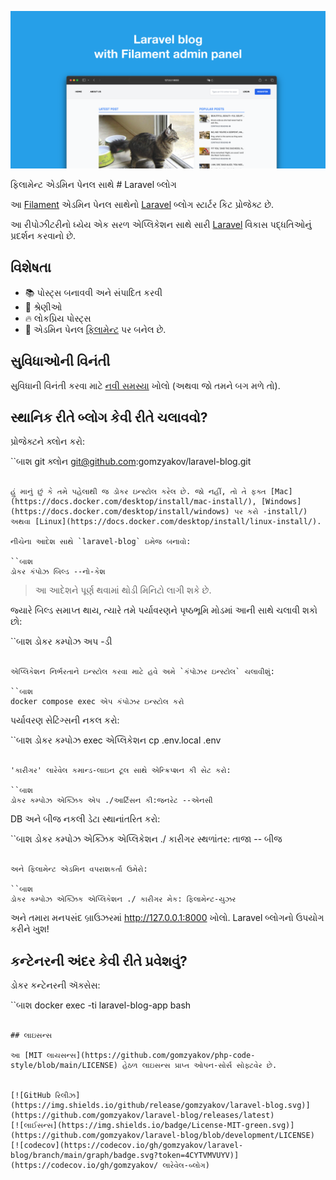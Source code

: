 ﻿![ફિલામેન્ટ એડમિન પેનલ સાથે લારેવેલ બ્લોગ](../docs/social-preview-en.png)

ફિલામેન્ટ એડમિન પેનલ સાથે # Laravel બ્લોગ

આ [Filament](https://filamentphp.com) એડમિન પેનલ સાથેનો [Laravel](https://laravel.com) બ્લોગ સ્ટાર્ટર કિટ પ્રોજેક્ટ છે.

આ રીપોઝીટરીનો ધ્યેય એક સરળ એપ્લિકેશન સાથે સારી [Laravel](https://laravel.com) વિકાસ પદ્ધતિઓનું પ્રદર્શન કરવાનો છે.

## વિશેષતા

- 📚 પોસ્ટ્સ બનાવવી અને સંપાદિત કરવી
- 🥑 શ્રેણીઓ
- :fire: લોકપ્રિય પોસ્ટ્સ
- :hatched_chick: એડમિન પેનલ [ફિલામેન્ટ](https://filamentphp.com) પર બનેલ છે.

## સુવિધાઓની વિનંતી

સુવિધાની વિનંતી કરવા માટે [નવી સમસ્યા](https://github.com/gomzyakov/laravel-blog/issues/new) ખોલો (અથવા જો તમને બગ મળે તો).

## સ્થાનિક રીતે બ્લોગ કેવી રીતે ચલાવવો?

પ્રોજેક્ટને ક્લોન કરો:

``બાશ
git ક્લોન git@github.com:gomzyakov/laravel-blog.git
```

હું માનું છું કે તમે પહેલાથી જ ડોકર ઇન્સ્ટોલ કરેલ છે. જો નહીં, તો તે ફક્ત [Mac](https://docs.docker.com/desktop/install/mac-install/), [Windows](https://docs.docker.com/desktop/install/windows) પર કરો -install/) અથવા [Linux](https://docs.docker.com/desktop/install/linux-install/).

નીચેના આદેશ સાથે `laravel-blog` ઇમેજ બનાવો:

``બાશ
ડોકર કંપોઝ બિલ્ડ --નો-કેશ
```

>આ આદેશને પૂર્ણ થવામાં થોડી મિનિટો લાગી શકે છે.

જ્યારે બિલ્ડ સમાપ્ત થાય, ત્યારે તમે પર્યાવરણને પૃષ્ઠભૂમિ મોડમાં આની સાથે ચલાવી શકો છો:

``બાશ
ડોકર કમ્પોઝ અપ -ડી
```

એપ્લિકેશન નિર્ભરતાને ઇન્સ્ટોલ કરવા માટે હવે અમે `કંપોઝર ઇન્સ્ટોલ` ચલાવીશું:

``બાશ
docker compose exec એપ કંપોઝર ઇન્સ્ટોલ કરો
```

પર્યાવરણ સેટિંગ્સની નકલ કરો:

``બાશ
ડોકર કમ્પોઝ exec એપ્લિકેશન cp .env.local .env
```

'કારીગર' લારેવેલ કમાન્ડ-લાઇન ટૂલ સાથે એન્ક્રિપ્શન કી સેટ કરો:

``બાશ
ડોકર કમ્પોઝ એક્ઝિક એપ ./આર્ટિસન કી:જનરેટ --એનસી
```

DB અને બીજ નકલી ડેટા સ્થાનાંતરિત કરો:

``બાશ
ડોકર કમ્પોઝ એક્ઝિક એપ્લિકેશન ./ કારીગર સ્થળાંતર: તાજા -- બીજ
```

અને ફિલામેન્ટ એડમિન વપરાશકર્તા ઉમેરો:

``બાશ
ડોકર કમ્પોઝ એક્ઝિક એપ્લિકેશન ./ કારીગર મેક: ફિલામેન્ટ-યુઝર
```

અને તમારા મનપસંદ બ્રાઉઝરમાં http://127.0.0.1:8000 ખોલો. Laravel બ્લોગનો ઉપયોગ કરીને ખુશ!

## કન્ટેનરની અંદર કેવી રીતે પ્રવેશવું?

ડોકર કન્ટેનરની ઍક્સેસ:

``બાશ
docker exec -ti laravel-blog-app bash
```

## લાઇસન્સ

આ [MIT લાયસન્સ](https://github.com/gomzyakov/php-code-style/blob/main/LICENSE) હેઠળ લાઇસન્સ પ્રાપ્ત ઓપન-સોર્સ સોફ્ટવેર છે.


[![GitHub રિલીઝ](https://img.shields.io/github/release/gomzyakov/laravel-blog.svg)](https://github.com/gomzyakov/laravel-blog/releases/latest)
[![લાઈસન્સ](https://img.shields.io/badge/License-MIT-green.svg)](https://github.com/gomzyakov/laravel-blog/blob/development/LICENSE)
[![codecov](https://codecov.io/gh/gomzyakov/laravel-blog/branch/main/graph/badge.svg?token=4CYTVMVUYV)](https://codecov.io/gh/gomzyakov/ લારેવેલ-બ્લોગ)